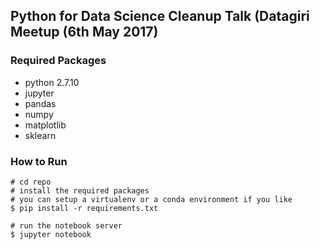## Python for Data Science Cleanup Talk (Datagiri Meetup (6th May 2017)

### Required Packages
- python 2.7.10
- jupyter
- pandas
- numpy
- matplotlib
- sklearn

### How to Run
	# cd repo
	# install the required packages
	# you can setup a virtualenv or a conda environment if you like
	$ pip install -r requirements.txt

	# run the notebook server
	$ jupyter notebook


	

	
